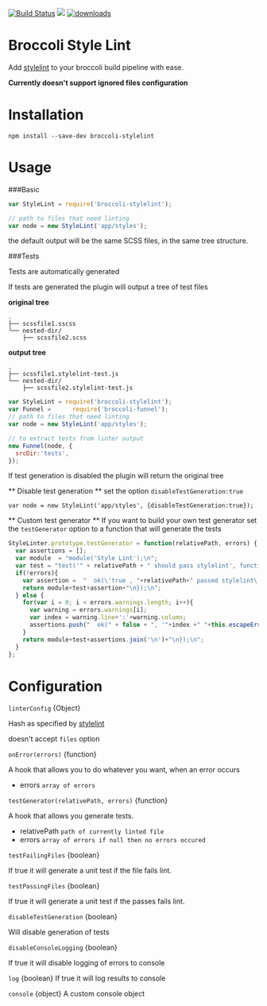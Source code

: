[![Build Status](https://travis-ci.org/billybonks/broccoli-stylelint.svg?branch=master)](https://travis-ci.org/billybonks/broccoli-stylelint/branches)
![](https://david-dm.org/billybonks/broccoli-stylelint.svg)
[![downloads](https://img.shields.io/npm/dm/broccoli-stylelint.svg)](https://www.npmjs.com/package/broccoli-stylelint)

Broccoli Style Lint
=====
Add [stylelint](http://stylelint.io/) to your broccoli build pipeline with ease.

**Currently doesn't support ignored files configuration**

Installation
====
`npm install --save-dev broccoli-stylelint`

Usage
=====

###Basic

```javascript
var StyleLint = require('broccoli-stylelint');

// path to files that need linting
var node = new StyleLint('app/styles');
```

the default output will be the same SCSS files, in the same tree structure.

###Tests

Tests are automatically generated

If tests are generated the plugin will output a tree of test files

**original tree**
```
.
├── scssfile1.sscss
└── nested-dir/
    ├── scssfile2.scss
```

**output tree**
```
.
├── scssfile1.stylelint-test.js
└── nested-dir/
    ├── scssfile2.stylelint-test.js
```

```javascript
var StyleLint = require('broccoli-stylelint');
var Funnel =      require('broccoli-funnel');
// path to files that need linting
var node = new StyleLint('app/styles');

// to extract tests from linter output
new Funnel(node, {
  srcDir:'tests',
});
```

If test generation is disabled the plugin will return the original tree

** Disable test generation **
set the option `disableTestGeneration:true`

`var node = new StyleLint('app/styles', {disableTestGeneration:true});`

** Custom test generator **
If you want to build your own test generator set the `testGenerator` option to a function that will generate the tests

```javascript
StyleLinter.prototype.testGenerator = function(relativePath, errors) {
  var assertions = [];
  var module  = "module('Style Lint');\n";
  var test = "test('" + relativePath + " should pass stylelint', function() {\n";
  if(!errors){
    var assertion =  "  ok(\'true , "+relativePath+" passed stylelint\');";
    return module+test+assertion+"\n});\n";
  } else {
    for(var i = 0; i < errors.warnings.length; i++){
      var warning = errors.warnings[i];
      var index = warning.line+':'+warning.column;
      assertions.push("  ok(" + false + ", '"+index +" "+this.escapeErrorString(warning.text)+"');");
    }
    return module+test+assertions.join('\n')+"\n});\n";
  }
};
```

Configuration
=====

`linterConfig` {Object}

Hash as specified by [stylelint](https://github.com/stylelint/stylelint/blob/master/docs/user-guide/node-api.md)

doesn't accept `files` option

`onError(errors)` {function}

A hook that allows you to do whatever you want, when an error occurs
 - errors `array of errors`

`testGenerator(relativePath, errors)` {function}

A hook that allows you generate tests.
 - relativePath `path of currently linted file`
- errors `array of errors if null then no errors occured`

`testFailingFiles` {boolean}

If true it will generate a unit test if the file fails lint.

`testPassingFiles` {boolean}

If true it  will generate a unit test if the passes fails lint.

`disableTestGeneration` {boolean}

Will disable generation of tests

`disableConsoleLogging` {boolean}

If true it will disable logging of errors to console

`log` {boolean}
If true it will log results to console

`console` {object}
A custom console object
